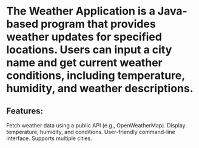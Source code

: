 # The Weather Application is a Java-based program that provides weather updates for specified locations. Users can input a city name and get current weather conditions, including temperature, humidity, and weather descriptions.
## Features:
Fetch weather data using a public API (e.g., OpenWeatherMap).
Display temperature, humidity, and conditions.
User-friendly command-line interface.
Supports multiple cities.
